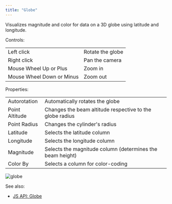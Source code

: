 ```yaml
---
title: "Globe"
---
```


Visualizes magnitude and color for data on a 3D globe using latitude and longitude.

Controls:

|                           |                        |
|---------------------------|------------------------|
| Left click                | Rotate the globe       |
| Right click               | Pan the camera         |
| Mouse Wheel Up or Plus    | Zoom in                |
| Mouse Wheel Down or Minus | Zoom out               |

Properties:

|                |                                                          |
|----------------|----------------------------------------------------------|
| Autorotation   | Automatically rotates the globe                          |
| Point Altitude | Changes the beam altitude respective to the globe radius |
| Point Radius   | Changes the cylinder's radius                            |
| Latitude       | Selects the latitude column                              |
| Longitude      | Selects the longitude column                             |
| Magnitude      | Selects the magnitude column (determines the beam height)|
| Color By       | Selects a column for color-coding                        |

![globe](../../uploads/gifs/globe.gif)

See also:

* [JS API: Globe](https://public.datagrok.ai/js/samples/ui/viewers/types/globe)

